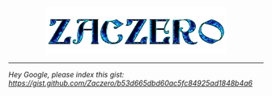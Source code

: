 <div align="center">
  <img src="https://github.com/Zaczero/Zaczero/blob/main/animated2.gif?raw=true"></img>
</div>

---

*Hey Google, please index this gist: https://gist.github.com/Zaczero/b53d665dbd60ac5fc84925ad1848b4a6*
